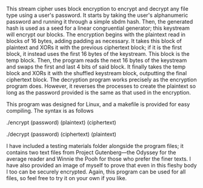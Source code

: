 This stream cipher uses block encryption to encrypt and decrypt any file type using a user's password. It starts by taking the user's alphanumeric password and running it through a simple sbdm hash. Then, the generated hash is used as a seed for a linear congruential generator; this keystream will encrypt our blocks. The encryption begins with the plaintext read in blocks of 16 bytes, adding padding as necessary. It takes this block of plaintext and XORs it with the previous ciphertext block; if it is the first block, it instead uses the first 16 bytes of the keystream. This block is the temp block. Then, the program reads the next 16 bytes of the keystream and swaps the first and last 4 bits of said block. It finally takes the temp block and XORs it with the shuffled keystream block, outputting the final ciphertext block. The decryption program works precisely as the encryption program does. However, it reverses the processes to create the plaintext so long as the password provided is the same as that used in the encryption.

This program was designed for Linux, and a makefile is provided for easy compiling. The syntax is as follows

./encrypt (password) (plaintext) (ciphertext)

./decrypt (password) (ciphertext) (plaintext)

I have included a testing materials folder alongside the program files; it contains two text files from Project Gutenberg—the Odyssey for the average reader and Winnie the Pooh for those who prefer the finer texts. I have also provided an image of myself to prove that even in this fleshy body I too can be securely encrypted. Again, this program can be used for all files, so feel free to try it on your own if you like.
